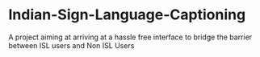 # Indian-Sign-Language-Captioning
A project aiming at arriving at a hassle free interface to bridge the barrier between ISL users and Non ISL Users

